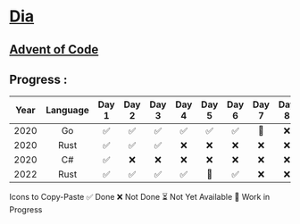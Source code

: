 # [Dia](https://solarsystem.nasa.gov/moons/jupiter-moons/dia/in-depth/ 'NASA')

## [Advent of Code](https://adventofcode.com/)

## Progress :

| Year | Language | Day 1 | Day 2 | Day 3 | Day 4 | Day 5 | Day 6 | Day 7 | Day 8 | Day 9 | Day 10 | Day 11 | Day 12 | Day 13 | Day 14 | Day 15 | Day 16 | Day 17 | Day 18 | Day 19 | Day 20 | Day 21 | Day 22 | Day 23 | Day 24 | Day 25 |
|:----:|:--------:|:-----:|:-----:|:-----:|:-----:|:-----:|:-----:|:-----:|:-----:|:-----:|:------:|:------:|:------:|:------:|:------:|:------:|:------:|:------:|:------:|:------:|:------:|:------:|:------:|:------:|:------:|:------:|
| 2020 |    Go    |   ✅   |   ✅   |   ✅   |   ✅   |   ✅   |   ✅   |  🔵   |   ❌   |   ❌   |   ❌    |   ❌    |   ❌    |   ❌    |   ❌    |   ❌    |   ❌    |   ❌    |   ❌    |   ❌    |   ❌    |   ❌    |   ❌    |   ❌    |   ❌    |   ❌    |
| 2020 |   Rust   |   ✅   |   ✅   |   ✅   |   ❌   |   ❌   |   ❌   |   ❌   |   ❌   |   ❌   |   ❌    |   ❌    |   ❌    |   ❌    |   ❌    |   ❌    |   ❌    |   ❌    |   ❌    |   ❌    |   ❌    |   ❌    |   ❌    |   ❌    |   ❌    |   ❌    |
| 2020 |   C#   |   ✅   |   ❌   |   ❌   |   ❌   |   ❌   |   ❌   |   ❌   |   ❌   |   ❌   |   ❌    |   ❌    |   ❌    |   ❌    |   ❌    |   ❌    |   ❌    |   ❌    |   ❌    |   ❌    |   ❌    |   ❌    |   ❌    |   ❌    |   ❌    |   ❌    |
| 2022 |   Rust   |   ✅   |   ✅   |   ✅   |   ✅   |  🔵   |   ✅   |   ❌   |   ❌   |   ❌   |   ❌    |   ❌    |   ❌    |   ❌    |   ❌    |   ❌    |   ❌    |   ❌    |   ❌    |   ❌    |   ❌    |   ❌    |   ❌    |   ❌    |   ❌    |   ❌    |

Icons to Copy-Paste
✅ Done
❌ Not Done
⏳ Not Yet Available
🔵 Work in Progress
